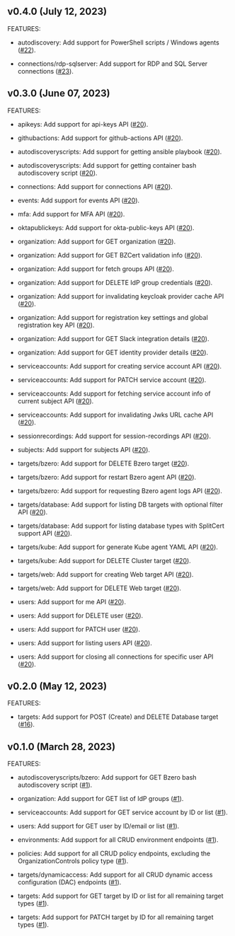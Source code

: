 ## v0.4.0 (July 12, 2023)

FEATURES:


* autodiscovery: Add support for PowerShell scripts / Windows agents ([#22](https://github.com/bastionzero/bastionzero-sdk-go/issues/22)).


* connections/rdp-sqlserver: Add support for RDP and SQL Server connections ([#23](https://github.com/bastionzero/bastionzero-sdk-go/issues/23)).


## v0.3.0 (June 07, 2023)

FEATURES:


* apikeys: Add support for api-keys API ([#20](https://github.com/bastionzero/bastionzero-sdk-go/issues/20)).


* githubactions: Add support for github-actions API ([#20](https://github.com/bastionzero/bastionzero-sdk-go/issues/20)).


* autodiscoveryscripts: Add support for getting ansible playbook ([#20](https://github.com/bastionzero/bastionzero-sdk-go/issues/20)).


* autodiscoveryscripts: Add support for getting container bash autodiscovery script ([#20](https://github.com/bastionzero/bastionzero-sdk-go/issues/20)).


* connections: Add support for connections API ([#20](https://github.com/bastionzero/bastionzero-sdk-go/issues/20)).


* events: Add support for events API ([#20](https://github.com/bastionzero/bastionzero-sdk-go/issues/20)).


* mfa: Add support for MFA API ([#20](https://github.com/bastionzero/bastionzero-sdk-go/issues/20)).


* oktapublickeys: Add support for okta-public-keys API ([#20](https://github.com/bastionzero/bastionzero-sdk-go/issues/20)).


* organization: Add support for GET organization ([#20](https://github.com/bastionzero/bastionzero-sdk-go/issues/20)).


* organization: Add support for GET BZCert validation info ([#20](https://github.com/bastionzero/bastionzero-sdk-go/issues/20)).


* organization: Add support for fetch groups API ([#20](https://github.com/bastionzero/bastionzero-sdk-go/issues/20)).


* organization: Add support for DELETE IdP group credentials ([#20](https://github.com/bastionzero/bastionzero-sdk-go/issues/20)).


* organization: Add support for invalidating keycloak provider cache API ([#20](https://github.com/bastionzero/bastionzero-sdk-go/issues/20)).


* organization: Add support for registration key settings and global registration key API ([#20](https://github.com/bastionzero/bastionzero-sdk-go/issues/20)).


* organization: Add support for GET Slack integration details ([#20](https://github.com/bastionzero/bastionzero-sdk-go/issues/20)).


* organization: Add support for GET identity provider details ([#20](https://github.com/bastionzero/bastionzero-sdk-go/issues/20)).


* serviceaccounts: Add support for creating service account API ([#20](https://github.com/bastionzero/bastionzero-sdk-go/issues/20)).


* serviceaccounts: Add support for PATCH service account ([#20](https://github.com/bastionzero/bastionzero-sdk-go/issues/20)).


* serviceaccounts: Add support for fetching service account info of current subject API ([#20](https://github.com/bastionzero/bastionzero-sdk-go/issues/20)).


* serviceaccounts: Add support for invalidating Jwks URL cache API ([#20](https://github.com/bastionzero/bastionzero-sdk-go/issues/20)).


* sessionrecordings: Add support for session-recordings API ([#20](https://github.com/bastionzero/bastionzero-sdk-go/issues/20)).


* subjects: Add support for subjects API ([#20](https://github.com/bastionzero/bastionzero-sdk-go/issues/20)).


* targets/bzero: Add support for DELETE Bzero target ([#20](https://github.com/bastionzero/bastionzero-sdk-go/issues/20)).


* targets/bzero: Add support for restart Bzero agent API ([#20](https://github.com/bastionzero/bastionzero-sdk-go/issues/20)).


* targets/bzero: Add support for requesting Bzero agent logs API ([#20](https://github.com/bastionzero/bastionzero-sdk-go/issues/20)).


* targets/database: Add support for listing DB targets with optional filter API ([#20](https://github.com/bastionzero/bastionzero-sdk-go/issues/20)).


* targets/database: Add support for listing database types with SplitCert support API ([#20](https://github.com/bastionzero/bastionzero-sdk-go/issues/20)).


* targets/kube: Add support for generate Kube agent YAML API ([#20](https://github.com/bastionzero/bastionzero-sdk-go/issues/20)).


* targets/kube: Add support for DELETE Cluster target ([#20](https://github.com/bastionzero/bastionzero-sdk-go/issues/20)).


* targets/web: Add support for creating Web target API ([#20](https://github.com/bastionzero/bastionzero-sdk-go/issues/20)).


* targets/web: Add support for DELETE Web target ([#20](https://github.com/bastionzero/bastionzero-sdk-go/issues/20)).


* users: Add support for me API ([#20](https://github.com/bastionzero/bastionzero-sdk-go/issues/20)).


* users: Add support for DELETE user ([#20](https://github.com/bastionzero/bastionzero-sdk-go/issues/20)).


* users: Add support for PATCH user ([#20](https://github.com/bastionzero/bastionzero-sdk-go/issues/20)).


* users: Add support for listing users API ([#20](https://github.com/bastionzero/bastionzero-sdk-go/issues/20)).


* users: Add support for closing all connections for specific user API ([#20](https://github.com/bastionzero/bastionzero-sdk-go/issues/20)).


## v0.2.0 (May 12, 2023)

FEATURES:


* targets: Add support for POST (Create) and DELETE Database target ([#16](https://github.com/bastionzero/bastionzero-sdk-go/issues/16)).


## v0.1.0 (March 28, 2023)

FEATURES:


* autodiscoveryscripts/bzero: Add support for GET Bzero bash autodiscovery script ([#1](https://github.com/bastionzero/bastionzero-sdk-go/issues/1)).


* organization: Add support for GET list of IdP groups ([#1](https://github.com/bastionzero/bastionzero-sdk-go/issues/1)).


* serviceaccounts: Add support for GET service account by ID or list ([#1](https://github.com/bastionzero/bastionzero-sdk-go/issues/1)).


* users: Add support for GET user by ID/email or list ([#1](https://github.com/bastionzero/bastionzero-sdk-go/issues/1)).


* environments: Add support for all CRUD environment endpoints ([#1](https://github.com/bastionzero/bastionzero-sdk-go/issues/1)).


* policies: Add support for all CRUD policy endpoints, excluding the OrganizationControls policy type ([#1](https://github.com/bastionzero/bastionzero-sdk-go/issues/1)).


* targets/dynamicaccess: Add support for all CRUD dynamic access configuration (DAC) endpoints ([#1](https://github.com/bastionzero/bastionzero-sdk-go/issues/1)).


* targets: Add support for GET target by ID or list for all remaining target types ([#1](https://github.com/bastionzero/bastionzero-sdk-go/issues/1)).


* targets: Add support for PATCH target by ID for all remaining target types ([#1](https://github.com/bastionzero/bastionzero-sdk-go/issues/1)).


